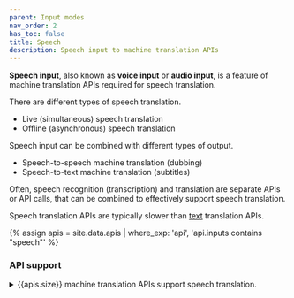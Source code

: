 ```yaml
---
parent: Input modes
nav_order: 2
has_toc: false
title: Speech
description: Speech input to machine translation APIs
---
```


**Speech input**, also known as **voice input** or **audio input**, is a feature of machine translation APIs required for speech translation.

There are different types of speech translation.

- Live (simultaneous) speech translation
- Offline (asynchronous) speech translation

Speech input can be combined with different types of output.

- Speech-to-speech machine translation (dubbing)
- Speech-to-text machine translation (subtitles)

Often, speech recognition (transcription) and translation are separate APIs or API calls, that can be combined to effectively support speech translation.

Speech translation APIs are typically slower than [text](/text) translation APIs.

{% assign apis = site.data.apis | where_exp: 'api', 'api.inputs contains "speech"' %}

### API support
<details>
<summary>{{apis.size}} machine translation APIs support speech translation.</summary>

{% capture api_content %}
{% for api in apis %}
- [{{ api.name }}](/{{ api.id }})
{% endfor %}
{% endcapture %}

{{ api_content | markdownify }}
</details>